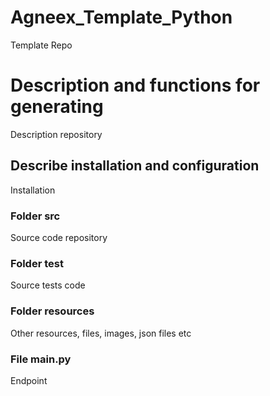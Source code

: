 # Agneex_Template_Python
Template Repo

# Description and functions for generating
Description repository

## Describe installation and configuration
Installation 

### Folder src
Source code repository

### Folder test
Source tests code

### Folder resources
Other resources, files, images, json files etc

### File main.py
Endpoint

